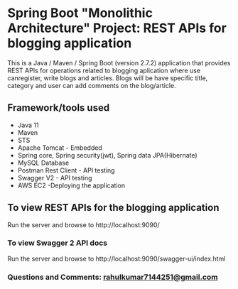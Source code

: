 # Spring Boot "Monolithic Architecture" Project: REST APIs for blogging application

This is a Java / Maven / Spring Boot (version 2.7.2) application that provides REST APIs for operations related to blogging aplication where use canregister, write blogs and articles. Blogs will be have specific title, category and user can add comments on the blog/article.

## Framework/tools used
* Java 11
* Maven
* STS
* Apache Tomcat - Embedded
* Spring core, Spring security(jwt), Spring data JPA(Hibernate)
* MySQL Database
* Postman Rest Client - API testing
* Swagger V2 - API testing
* AWS EC2 -Deploying the application

## To view REST APIs for the blogging application 
Run the server and browse to
http://localhost:9090/


### To view Swagger 2 API docs

Run the server and browse to
http://localhost:9090/swagger-ui/index.html

### Questions and Comments: rahulkumar7144251@gmail.com
